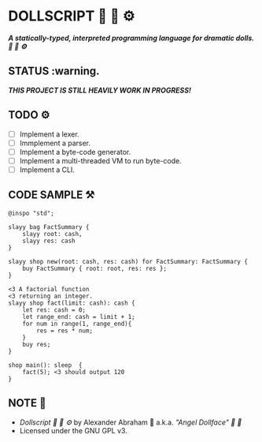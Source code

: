 # DOLLSCRIPT :dolls: :ribbon: :gear:

***A statically-typed, interpreted programming language for dramatic dolls. :dolls: :ribbon: :gear:***

## STATUS :warning.

***THIS PROJECT IS STILL HEAVILY WORK IN PROGRESS!***

## TODO :gear:

- [ ] Implement a lexer.
- [ ] Immplement a parser.
- [ ] Implement a byte-code generator.
- [ ] Implement a multi-threaded VM to run byte-code.
- [ ] Implement a CLI.

## CODE SAMPLE :hammer_and_pick:

```Text
@inspo "std";

slayy bag FactSummary {
    slayy root: cash,
    slayy res: cash
}

slayy shop new(root: cash, res: cash) for FactSummary: FactSummary {
    buy FactSummary { root: root, res: res };
}

<3 A factorial function
<3 returning an integer.
slayy shop fact(limit: cash): cash {
    let res: cash = 0;
    let range_end: cash = limit + 1;
    for num in range(1, range_end){
        res = res * num;
    }
    buy res;
}

shop main(): sleep  {
    fact(5); <3 should output 120
}
```

## NOTE :scroll:

- *Dollscript :dolls: :ribbon: :gear:* by Alexander Abraham :black_heart: a.k.a. *"Angel Dollface" :dolls: :ribbon:*
- Licensed under the GNU GPL v3.
